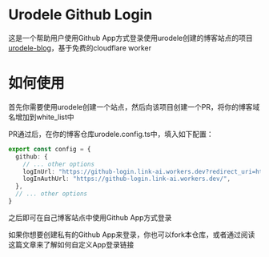 # Urodele Github Login

这是一个帮助用户使用Github App方式登录使用urodele创建的博客站点的项目[urodele-blog](https://github.com/apps/urodele-blog)，基于免费的cloudflare worker

# 如何使用

首先你需要使用urodele创建一个站点，然后向该项目创建一个PR，将你的博客域名增加到white_list中

PR通过后，在你的博客仓库urodele.config.ts中，填入如下配置：
```typescript
export const config = {
  github: {
    // ... other options
    logInUrl: "https://github-login.link-ai.workers.dev?redirect_uri=https://glink25.github.io/login",
    logInAuthUrl: "https://github-login.link-ai.workers.dev/",
  },
  // ... other options
}
```

之后即可在自己博客站点中使用Github App方式登录

如果你想要创建私有的Github App来登录，你也可以fork本仓库，或者通过阅读这篇文章来了解如何自定义App登录链接
